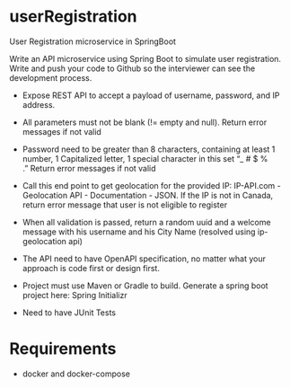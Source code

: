 # userRegistration
User Registration microservice in SpringBoot

Write an API microservice using Spring Boot to simulate user registration. Write and push your code to Github so the interviewer can see the development process.

- Expose REST API to accept a payload of username, password, and IP address.

- All parameters must not be blank (!= empty and null). Return error messages if not valid

- Password need to be greater than 8 characters, containing at least 1 number, 1 Capitalized letter, 1 special character in this set “_ # $ % .” Return error messages if not valid

- Call this end point to get geolocation for the provided IP: IP-API.com - Geolocation API - Documentation - JSON. If the IP is not in Canada, return error message that user is not eligible to register

- When all validation is passed, return a random uuid and a welcome message with his username and his City Name (resolved using ip-geolocation api)

- The API need to have OpenAPI specification, no matter what your approach is code first or design first.

- Project must use Maven or Gradle to build. Generate a spring boot project here: Spring Initializr

- Need to have JUnit Tests

# Requirements

- docker and docker-compose